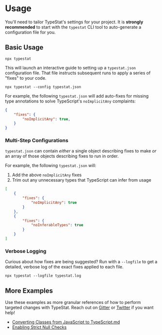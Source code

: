 # Usage

You'll need to tailor TypeStat's settings for your project.
It is **strongly recommended** to start with the `typestat` CLI tool to auto-generate a configuration file for you.

## Basic Usage

```shell
npx typestat
```

This will launch an interactive guide to setting up a `typestat.json` configuration file.
That file instructs subsequent runs to apply a series of "fixes" to your code.

```shell
npx typestat --config typestat.json
```

For example, the following `typestat.json` will add auto-fixes for missing type annotations to solve TypeScript's `noImplicitAny` complaints:

```json
{
    "fixes": {
        "noImplicitAny": true,
    }
}
```

### Multi-Step Configurations

`typestat.json` can contain _either_ a single object describing fixes to make _or_ an array of those objects describing fixes to run in order.

For example, the following `typestat.json` will:

1. Add the above `noImplicitAny` fixes
2. Trim out any unnecessary types that TypeScript can infer from usage

```json
[
    {
        "fixes": {
            "noImplicitAny": true
        }
    },
    {
        "fixes": {
            "noInferableTypes": true
        }
    }
]
```

### Verbose Logging

Curious about how fixes are being suggested?
Run with a `--logfile` to get a detailed, verbose log of the exact fixes applied to each file.

```shell
npx typestat --logfile typestat.log
```

## More Examples

Use these examples as more granular references of how to perform targeted changes with TypeStat.
Reach out on [Gitter](https://gitter.im/TypeStat/community) or [Twitter](https://twitter.com/JoshuaKGoldberg) if you want help!

* [Converting Classes from JavaScript to TypeScript.md](./Usage/Converting%20Classes%20from%20JavaScript%20to%20TypeScript.md)
* [Enabling Strict Null Checks](./Usage/Enabling%20Strict%20Null%20Checks.md)
